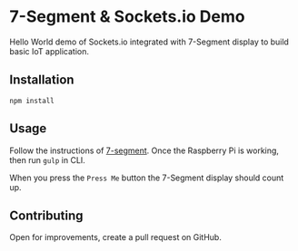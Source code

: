 7-Segment & Sockets.io Demo
=========

Hello World demo of Sockets.io integrated with 7-Segment display to build basic IoT application.

## Installation
    npm install

## Usage

Follow the instructions of [7-segment](https://github.com/sketchthat/7-segment-node). Once the Raspberry Pi is working, then run `gulp` in CLI.

When you press the `Press Me` button the 7-Segment display should count up.

## Contributing

Open for improvements, create a pull request on GitHub.